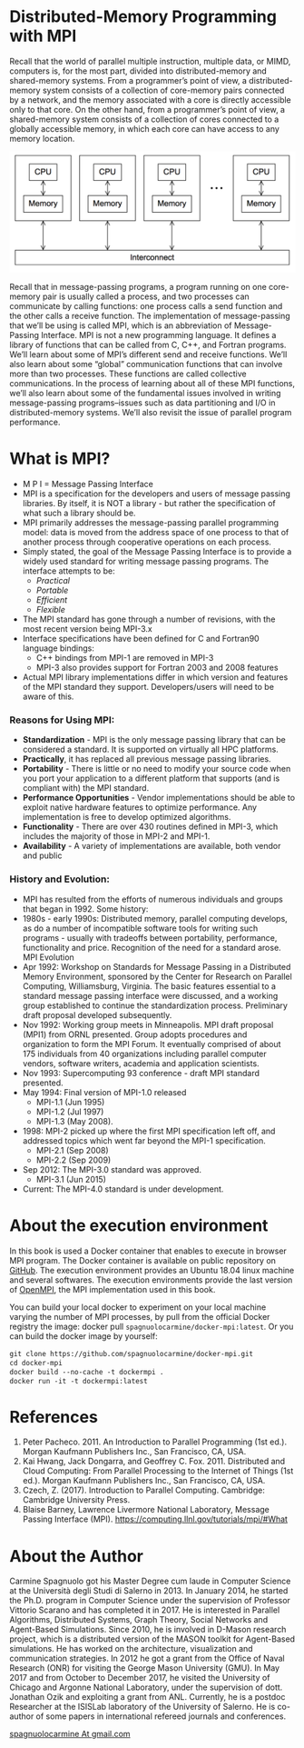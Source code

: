 # Distributed-Memory Programming with MPI

Recall that the world of parallel multiple instruction, multiple data, or MIMD, computers is, for the most part, divided into distributed-memory and shared-memory systems. From a programmer’s point of view, a distributed-memory system consists of a collection of core-memory pairs connected by a network, and the memory associated with a core is directly accessible only to that core. On the other hand, from a programmer’s point of view, a shared-memory system consists of a collection of cores connected to a globally accessible memory, in which each core can have access to any memory location. 

![mpimodel](/img/mpimodel.png) 


Recall that in message-passing programs, a program running on one core-memory pair is usually called a process, and two processes can communicate by calling functions: one process calls a send function and the other calls a receive function. The implementation of message-passing that we’ll be using is called MPI, which is an abbreviation of Message-Passing Interface. MPI is not a new programming language. It defines a library of functions that can be called from C, C++, and Fortran programs. We’ll learn about some of MPI’s different send and receive functions. We’ll also learn about some “global” communication functions that can involve more than two processes. These functions are called collective communications. In the process of learning about all of these MPI functions, we’ll also learn about some of the fundamental issues involved in writing message-passing programs–issues such as data partitioning and I/O in distributed-memory systems. We’ll also revisit the issue of parallel program performance.

# What is MPI?

- M P I = Message Passing Interface
- MPI is a specification for the developers and users of message passing libraries. By itself, it is NOT a library - but rather the specification of what such a library should be.
- MPI primarily addresses the message-passing parallel programming model: data is moved from the address space of one process to that of another process through cooperative operations on each process.
- Simply stated, the goal of the Message Passing Interface is to provide a widely used standard for writing message passing programs. The interface attempts to be:
	- _Practical_
	- _Portable_
	- _Efficient_
	- _Flexible_
- The MPI standard has gone through a number of revisions, with the most recent version being MPI-3.x
- Interface specifications have been defined for C and Fortran90 language bindings:
	- C++ bindings from MPI-1 are removed in MPI-3
	- MPI-3 also provides support for Fortran 2003 and 2008 features
- Actual MPI library implementations differ in which version and features of the MPI standard they support. Developers/users will need to be aware of this.

### Reasons for Using MPI:

- **Standardization** - MPI is the only message passing library that can be considered a standard. It is supported on virtually all HPC platforms. 
- **Practically**, it has replaced all previous message passing libraries.
- **Portability** - There is little or no need to modify your source code when you port your application to a different platform that supports (and is compliant with) the MPI standard.
- **Performance Opportunities** - Vendor implementations should be able to exploit native hardware features to optimize performance. Any implementation is free to develop optimized algorithms.
- **Functionality** - There are over 430 routines defined in MPI-3, which includes the majority of those in MPI-2 and MPI-1. 
- **Availability** - A variety of implementations are available, both vendor and public 

### History and Evolution:

- MPI has resulted from the efforts of numerous individuals and groups that began in 1992. Some history:
- 1980s - early 1990s: Distributed memory, parallel computing develops, as do a number of incompatible software tools for writing such programs - usually with tradeoffs between portability, performance, functionality and price. Recognition of the need for a standard arose.
MPI Evolution
- Apr 1992: Workshop on Standards for Message Passing in a Distributed Memory Environment, sponsored by the Center for Research on Parallel Computing, Williamsburg, Virginia. The basic features essential to a standard message passing interface were discussed, and a working group established to continue the standardization process. Preliminary draft proposal developed subsequently.
- Nov 1992: Working group meets in Minneapolis. MPI draft proposal (MPI1) from ORNL presented. Group adopts procedures and organization to form the MPI Forum. It eventually comprised of about 175 individuals from 40 organizations including parallel computer vendors, software writers, academia and application scientists.
- Nov 1993: Supercomputing 93 conference - draft MPI standard presented.
- May 1994: Final version of MPI-1.0 released
	- MPI-1.1 (Jun 1995)
	- MPI-1.2 (Jul 1997)
	- MPI-1.3 (May 2008).
- 1998: MPI-2 picked up where the first MPI specification left off, and addressed topics which went far beyond the MPI-1 specification.
	- MPI-2.1 (Sep 2008)
	- MPI-2.2 (Sep 2009)
- Sep 2012: The MPI-3.0 standard was approved.
	- MPI-3.1 (Jun 2015)
- Current: The MPI-4.0 standard is under development.

# About the execution environment

In this book is used a Docker container that enables to execute in browser MPI program. 
The Docker container is available on public repository on [GitHub](https://github.com/spagnuolocarmine/docker-mpi). The execution environment provides an Ubuntu 18.04 linux machine and several softwares. The execution environments provide the last version of [OpenMPI](https://www.open-mpi.org/), the MPI implementation used in this book. 

You can build your local docker to experiment on your local machine varying the number of MPI processes, by pull from the official Docker registry the image:  docker pull ```spagnuolocarmine/docker-mpi:latest```. Or you can build the docker image by yourself:

```
git clone https://github.com/spagnuolocarmine/docker-mpi.git
cd docker-mpi
docker build --no-cache -t dockermpi .
docker run -it -t dockermpi:latest
```

# References

1. Peter Pacheco. 2011. An Introduction to Parallel Programming (1st ed.). Morgan Kaufmann Publishers Inc., San Francisco, CA, USA.
2. Kai Hwang, Jack Dongarra, and Geoffrey C. Fox. 2011. Distributed and Cloud Computing: From Parallel Processing to the Internet of Things (1st ed.). Morgan Kaufmann Publishers Inc., San Francisco, CA, USA.
3. Czech, Z. (2017). Introduction to Parallel Computing. Cambridge: Cambridge University Press.
4. Blaise Barney, Lawrence Livermore National Laboratory, Message Passing Interface (MPI). https://computing.llnl.gov/tutorials/mpi/#What
# About the Author

Carmine Spagnuolo got his Master Degree cum laude in Computer Science at the Università degli Studi di Salerno in 2013. In January 2014, he started the Ph.D. program in Computer Science under the supervision of Professor Vittorio Scarano and has completed it in 2017. He is interested in Parallel Algorithms, Distributed Systems, Graph Theory, Social Networks and Agent-Based Simulations. Since 2010, he is involved in D-Mason research project, which is a distributed version of the MASON toolkit for Agent-Based simulations. He has worked on the architecture, visualization and communication strategies. In 2012 he got a grant from the Office of Naval Research (ONR) for visiting the George Mason University (GMU). In May 2017 and from October to December 2017, he visited the University of Chicago and Argonne National Laboratory, under the supervision of dott. Jonathan Ozik and exploiting a grant from ANL. Currently, he is a postdoc Researcher at the ISISLab laboratory of the University of Salerno. He is co-author of some papers in international refereed journals and conferences.

[spagnuolocarmine At gmail.com](mailto:spagnuolocarmine@gmail.com)